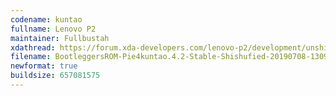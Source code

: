 ```yaml
---
codename: kuntao
fullname: Lenovo P2
maintainer: Fullbustah
xdathread: https://forum.xda-developers.com/lenovo-p2/development/unshishufied-bootleggersrom-4-0-t3903956
filename: BootleggersROM-Pie4kuntao.4.2-Stable-Shishufied-20190708-130938.zip
newformat: true
buildsize: 657081575 
---
```

